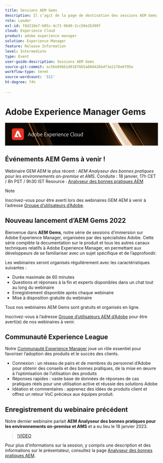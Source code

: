 ```yaml
---
title: Sessions AEM Gems
description: Il s’agit de la page de destination des sessions AEM Gems, comprenant des informations sur la série de webinaires et des informations d’inscription pour les webinaires précédents et à venir.
role: Leader
exl-id: f8d210e7-b05c-4c71-9640-2cc50e2b309f
cloud: Experience Cloud
product: adobe experience manager
solution: Experience Manager
feature: Release Information
level: Intermediate
type: Event
user-guide-description: Sessions AEM Gems
source-git-commit: ac58e896b1d01876b5a00d426bdf3e2176e6f95e
workflow-type: tm+mt
source-wordcount: '311'
ht-degree: 74%

---
```


# Adobe Experience Manager Gems

<img alt="Expériences numériques" src="./assets/ADX_Gems.png"/>

## Événements AEM Gems à venir !

<!---  Remove the comment marks, and put the upcoming event in the below table

<table style="max-width: 1214px;">
<tr>
  <td style="vertical-align: top;">
    <a href="https://www.youtube.com/watch?v=f1T9XU9TCJU">
      <img alt="Experience League LIVE Oct 25" src="assets/Oct25_2022_exl_live_banner_web_1920_WebBanner.png">
    </a>
    <div>
      <a href="https://www.youtube.com/watch?v=f1T9XU9TCJU">
        <strong>Deliver the right offer at the right time with decision management</strong>
      </a>
      <br/><em>with Sandra Hausmann, Ben Tepfer, Brandon Poyfair, and Jason Hickey</em>
      <br/><em>October 25, 2022</em>
    </div>
  </td>
</tr>
</table>

--->
Webinaire GEM AEM le plus récent : *AEM Analyseur des bonnes pratiques pour les environnements on-premise et AMS*.
Conduite : 18 janvier, 17h CET / 8h PST / 9h30 IST Resource : [Analyseur des bonnes pratiques AEM](/help/gems2023/aem-best-practices-analyzer.md)

>[!NOTE]
>
> Inscrivez-vous pour être averti lors des webinaires GEM AEM à venir à l’adresse [Groupe d’utilisateurs d’Adobe](https://aem-augs.adobe.com/).

## Nouveau lancement d’AEM Gems 2022

Bienvenue dans **AEM Gems**, notre série de sessions d’immersion sur Adobe Experience Manager, organisées par des spécialistes Adobe. Cette série complète la documentation sur le produit et tous les autres canaux techniques relatifs à Adobe Experience Manager, en permettant aux développeurs de se familiariser avec un sujet spécifique et de l’approfondir.

Les webinaires seront organisés régulièrement avec les caractéristiques suivantes :

* Durée maximale de 60 minutes
* Questions et réponses à la fin et experts disponibles dans un chat tout au long du webinaire
* Enregistrement disponible après chaque webinaire
* Mise à disposition gratuite du webinaire

Tous nos webinaires AEM Gems sont gratuits et organisés en ligne.

Inscrivez-vous à l’adresse [Groupe d’utilisateurs AEM d’Adobe](https://aem-augs.adobe.com/) pour être averti(e) de nos webinaires à venir.

## Communauté Experience League

Notre [Communauté Experience Manager](https://experienceleaguecommunities.adobe.com/t5/adobe-experience-manager/ct-p/adobe-experience-manager-community?profile.language=fr) joue un rôle essentiel pour favoriser l’adoption des produits et le succès des clients.

* Connexion : un réseau de pairs et de membres du personnel d’Adobe pour obtenir des conseils et des bonnes pratiques, de la mise en œuvre à l’optimisation de l’utilisation des produits
* Réponses rapides : vaste base de données de réponses de cas pratiques réels pour une utilisation active et réussie des solutions Adobe
* Idéation et commentaires : apprenez des idées de produits client et offrez un retour VoC précieux aux équipes produit.

## Enregistrement du webinaire précédent

Notre dernier webinaire parlait **AEM Analyseur des bonnes pratiques pour les environnements on-premise et AMS** et a eu lieu le 18 janvier 2023.

>[!VIDEO](https://video.tv.adobe.com/v/3413364/)

Pour plus d’informations sur la session, y compris une description et des informations sur le présentateur, consultez la page [Analyseur des bonnes pratiques AEM](/help/gems2023/aem-best-practices-analyzer.md).
